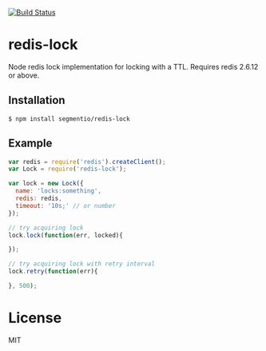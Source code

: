 [![Build Status](https://circleci.com/gh/segmentio/redis-lock.png?circle-token=)](https://circleci.com/gh/segmentio/redis-lock)

# redis-lock

  Node redis lock implementation for locking with a TTL. Requires redis 2.6.12 or above.

## Installation

```
$ npm install segmentio/redis-lock
```

## Example

```js
var redis = require('redis').createClient();
var Lock = require('redis-lock');

var lock = new Lock({
  name: 'locks:something',
  redis: redis,
  timeout: '10s;' // or number
});

// try acquiring lock
lock.lock(function(err, locked){

});

// try acquiring lock with retry interval
lock.retry(function(err){

}, 500);
```

# License

  MIT